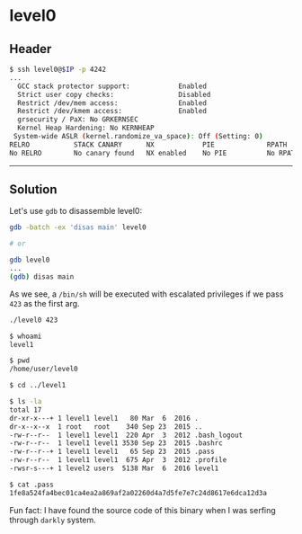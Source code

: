 # level0

## Header
```bash
$ ssh level0@$IP -p 4242
...
  GCC stack protector support:            Enabled
  Strict user copy checks:                Disabled
  Restrict /dev/mem access:               Enabled
  Restrict /dev/kmem access:              Enabled
  grsecurity / PaX: No GRKERNSEC
  Kernel Heap Hardening: No KERNHEAP
 System-wide ASLR (kernel.randomize_va_space): Off (Setting: 0)
RELRO           STACK CANARY      NX            PIE             RPATH      RUNPATH      FILE
No RELRO        No canary found   NX enabled    No PIE          No RPATH   No RUNPATH   /home/user/level0/level0
```

<hr>

## Solution

Let's use `gdb` to disassemble level0:
```bash
gdb -batch -ex 'disas main' level0

# or

gdb level0
...
(gdb) disas main
```

As we see, a `/bin/sh` will be executed with escalated privileges if we pass `423` as the first arg.

```bash
./level0 423

$ whoami
level1

$ pwd
/home/user/level0

$ cd ../level1

$ ls -la
total 17
dr-xr-x---+ 1 level1 level1   80 Mar  6  2016 .
dr-x--x--x  1 root   root    340 Sep 23  2015 ..
-rw-r--r--  1 level1 level1  220 Apr  3  2012 .bash_logout
-rw-r--r--  1 level1 level1 3530 Sep 23  2015 .bashrc
-rw-r--r--+ 1 level1 level1   65 Sep 23  2015 .pass
-rw-r--r--  1 level1 level1  675 Apr  3  2012 .profile
-rwsr-s---+ 1 level2 users  5138 Mar  6  2016 level1

$ cat .pass
1fe8a524fa4bec01ca4ea2a869af2a02260d4a7d5fe7e7c24d8617e6dca12d3a
```

Fun fact: I have found the source code of this binary when I was serfing through `darkly` system.